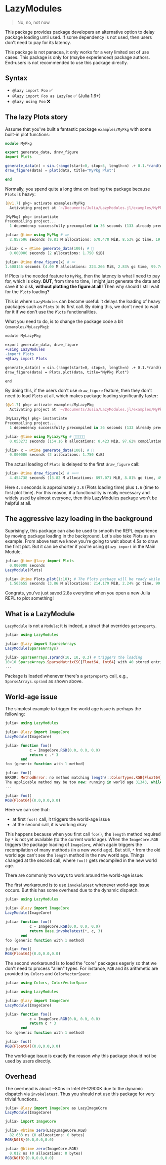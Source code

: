 # LazyModules

> No, no, not now

This package provides package developers an alternative option to delay package loading until used.
If some dependency is not used, then users don't need to pay for its latency.

This package is not panacea, it only works for a very limited set of use cases. This package is only
for (maybe experienced) package authors. End-users is not recommended to use this package directly.

## Syntax

- `@lazy import Foo` ✅
- `@lazy import Foo as LazyFoo` ✅ (Julia 1.6+)
- `@lazy using Foo` ❌

## The lazy Plots story

Assume that you've built a fantastic package `examples/MyPkg` with some built-in plot functions:

```julia
module MyPkg

export generate_data, draw_figure
import Plots

generate_data(n) = sin.(range(start=0, stop=5, length=n) .+ 0.1.*rand(n))
draw_figure(data) = plot(data, title="MyPkg Plot")

end
```

Normally, you spend quite a long time on loading the package because `Plots` is heavy:

```julia
(@v1.7) pkg> activate examples/MyPkg
  Activating project at `~/Documents/Julia/LazyModules.jl/examples/MyPkg`

(MyPkg) pkg> instantiate
Precompiling project...
  1 dependency successfully precompiled in 36 seconds (133 already precompiled)

julia> @time using MyPkg # 💤
  2.857596 seconds (9.81 M allocations: 670.470 MiB, 8.53% gc time, 19.95% compilation time)

julia> x = @time generate_data(100); # 🚀
  0.000006 seconds (2 allocations: 1.750 KiB)

julia> @time draw_figure(x) # 💤
1.608146 seconds (4.00 M allocations: 223.266 MiB, 2.83% gc time, 99.74% compilation time)
```

If Plots is the needed feature to `MyPkg`, then the latency is what I need to pay for, which is
okay. **BUT**, from time to time, I might just generate the data and save it to disk, **without
plotting the figure at all!** Then why should I still wait for the `Plots` loading?

This is where `LazyModules` can become useful: it delays the loading of heavy packages such as
`Plots` to its first call. By doing this, we don't need to wait for it if we don't use the `Plots`
functionalities.

What you need to do, is to change the package code a bit (`examples/MyLazyPkg`):

```diff
module MyLazyPkg

export generate_data, draw_figure
+using LazyModules
-import Plots
+@lazy import Plots

generate_data(n) = sin.(range(start=0, stop=5, length=n) .+ 0.1.*rand(n))
draw_figure(data) = Plots.plot(data, title="MyPkg Plot")

end
```

By doing this, if the users don't use `draw_figure` feature, then they don't need to load `Plots` at
all, which makes package loading significantly faster:

```julia
(@v1.7) pkg> activate examples/MyLazyPkg
  Activating project at `~/Documents/Julia/LazyModules.jl/examples/MyPkg`

(MyLazyPkg) pkg> instantiate
Precompiling project...
  1 dependency successfully precompiled in 36 seconds (133 already precompiled)

julia> @time using MyLazyPkg # 🚀🚀🚀🚀🚀
  0.053273 seconds (154.16 k allocations: 8.423 MiB, 97.62% compilation time)

julia> x = @time generate_data(100); # 🚀
  0.000006 seconds (2 allocations: 1.750 KiB)
```

The actual loading of `Plots` is delayed to the first `draw_figure` call:

```julia
julia> @time draw_figure(x) # 💤💤
  4.454738 seconds (13.82 M allocations: 897.071 MiB, 8.81% gc time, 49.97% compilation time)
```

Here `4.4` seconds is approximately `2.8` (Plots loading time) plus `1.6` (time to first plot time).
For this reason, if a functionality is really necessary and widely used by almost everyone, then
this LazyModules package won't be helpful at all.

## The aggressive lazy loading in the background

Suprisingly, this package can also be used to smooth the REPL experience by moving package loading
in the background. Let's also take Plots as an example. From above test we know you're going to wait
about 4.5s to draw the first plot. But it can be shorter if you're using `@lazy import` in the Main
Module.

```julia
julia> @time @lazy import Plots
  0.000000 seconds
LazyModule(Plots)

julia> @time Plots.plot(1:10); # The Plots package will be ready while I'm typing
  1.563655 seconds (3.86 M allocations: 214.179 MiB, 2.24% gc time, 99.72% compilation time)
```

Congrats, you've just saved 2.8s everytime when you open a new Julia REPL to plot something!

## What is a LazyModule

`LazyModule` is not a `Module`; it is indeed, a struct that overrides `getproperty`.

```julia
julia> using LazyModules

julia> @lazy import SparseArrays
LazyModule(SparseArrays)

julia> SparseArrays.sprand(10, 10, 0.3) # triggers the loading
10×10 SparseArrays.SparseMatrixCSC{Float64, Int64} with 40 stored entries:
...
```

Package is loaded whenever there's a `getproperty` call, e.g., `SparseArrays.sprand` as shown above.

## World-age issue

The simplest example to trigger the world age issue is perhaps the following:

```julia
julia> using LazyModules

julia> @lazy import ImageCore
LazyModule(ImageCore)

julia> function foo()
           c = ImageCore.RGB(0.0, 0.0, 0.0)
           return c .* 3
       end
foo (generic function with 1 method)

julia> foo()
ERROR: MethodError: no method matching length(::ColorTypes.RGB{Float64})
The applicable method may be too new: running in world age 31343, while current world is 31370.
...

julia> foo()
RGB{Float64}(0.0,0.0,0.0)
```

Here we can see that:

- at first `foo()` call, it triggers the world-age issue
- at the second call, it is working okay

This happens because when you first call `foo()`, the `length` method required by `*` is not yet
available (to the current world age). When the `ImageCore.RGB` triggers the package loading of
`ImageCore`, which again triggers the recompilation of many methods (in a new world age). But still,
`*` from the old world age can't see the `length` method in the new world age. Things changed at the
second call, where `foo()` gets recompiled in the new world age.

There are commonly two ways to work around the world-age issue:

The first workaround is to use `invokelatest` whenever world-age issue occurs.
But this has some overhead due to the dynamic dispatch.

```julia
julia> using LazyModules

julia> @lazy import ImageCore
LazyModule(ImageCore)

julia> function foo()
           c = ImageCore.RGB(0.0, 0.0, 0.0)
           return Base.invokelatest(*, c, 3)
       end
foo (generic function with 1 method)

julia> foo()
RGB{Float64}(0.0,0.0,0.0)
```

The second workaround is to load the "core" packages eagerly so that we don't need to process
"alien" types. For instance, `RGB` and its arithmetic are provided by `Colors` and
`ColorVectorSpace`:

```julia
julia> using Colors, ColorVectorSpace

julia> using LazyModules

julia> @lazy import ImageCore
LazyModule(ImageCore)

julia> function foo()
           c = ImageCore.RGB(0.0, 0.0, 0.0)
           return c * 3
       end
foo (generic function with 1 method)

julia> foo()
RGB{Float64}(0.0,0.0,0.0)
```

The world-age issue is exactly the reason why this package should not be used by users directly.

## Overhead

The overhead is about ~80ns in Intel i9-12900K due to the dynamic dispatch via `invokelatest`. Thus
you should not use this package for very trivial functions.

```julia
julia> @lazy import ImageCore as LazyImageCore
LazyModule(ImageCore)

julia> import ImageCore

julia> @btime zero(LazyImageCore.RGB)
  82.633 ns (0 allocations: 0 bytes)
RGB{N0f8}(0.0,0.0,0.0)

julia> @btime zero(ImageCore.RGB)
  0.012 ns (0 allocations: 0 bytes)
RGB{N0f8}(0.0,0.0,0.0)
```
